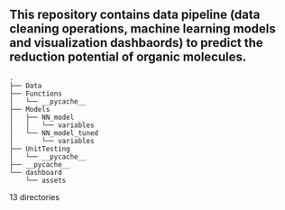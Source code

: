 ## This repository contains data pipeline (data cleaning operations, machine learning models and visualization dashbaords) to predict the reduction potential of organic molecules.
	.
	├── Data
	├── Functions
	│   └── __pycache__
	├── Models
	│   ├── NN_model
	│   │   └── variables
	│   └── NN_model_tuned
	│       └── variables
	├── UnitTesting
	│   └── __pycache__
	├── __pycache__
	└── dashboard
	    └── assets

13 directories
